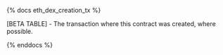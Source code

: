 {% docs eth_dex_creation_tx %}

[BETA TABLE] - The transaction where this contract was created, where possible.

{% enddocs %}